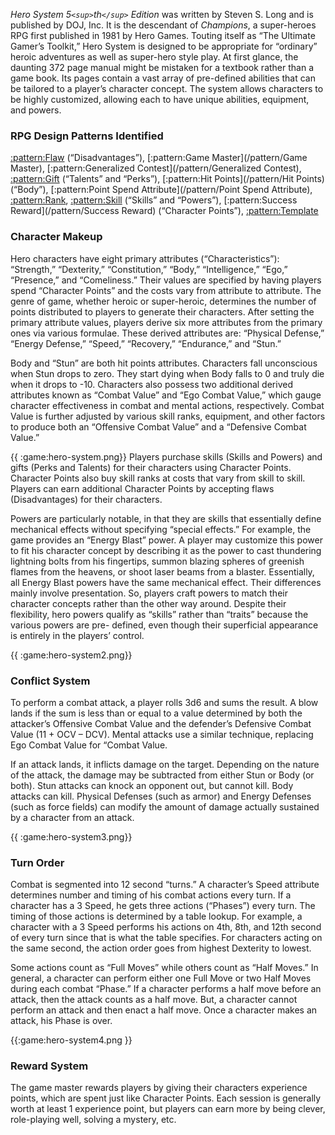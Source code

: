 *Hero System 5`<sup>`th`</sup>` Edition* was written by Steven S. Long and is published by DOJ, Inc. It
is the descendant of *Champions*, a super-heroes RPG first published in 1981 by Hero
Games. Touting itself as “The Ultimate Gamer’s Toolkit,” Hero System is designed to
be appropriate for “ordinary” heroic adventures as well as super-hero style play. At
first glance, the daunting 372 page manual might be mistaken for a textbook rather than
a game book. Its pages contain a vast array of pre-defined abilities that can be tailored
to a player’s character concept. The system allows characters to be highly customized,
allowing each to have unique abilities, equipment, and powers.

### RPG Design Patterns Identified

[:pattern:Flaw](/pattern/Flaw) (“Disadvantages”), [:pattern:Game Master](/pattern/Game Master), [:pattern:Generalized Contest](/pattern/Generalized Contest), [:pattern:Gift](/pattern/Gift) (“Talents” and
“Perks”), [:pattern:Hit Points](/pattern/Hit Points) (“Body”), [:pattern:Point Spend Attribute](/pattern/Point Spend Attribute), [:pattern:Rank](/pattern/Rank), [:pattern:Skill](/pattern/Skill) (“Skills” and
“Powers”), [:pattern:Success Reward](/pattern/Success Reward) (“Character Points”), [:pattern:Template](/pattern/Template)

### Character Makeup

Hero characters have eight primary attributes (“Characteristics”): “Strength,”
“Dexterity,” “Constitution,” “Body,” “Intelligence,” “Ego,” “Presence,” and
“Comeliness.” Their values are specified by having players spend “Character Points”
and the costs vary from attribute to attribute. The genre of game, whether heroic or
super-heroic, determines the number of points distributed to players to generate their
characters. After setting the primary attribute values, players derive six more attributes
from the primary ones via various formulae. These derived attributes are: “Physical
Defense,” “Energy Defense,” “Speed,” “Recovery,” “Endurance,” and “Stun.”

Body and “Stun” are both hit points attributes. Characters fall unconscious when Stun
drops to zero. They start dying when Body falls to 0 and truly die when it drops to -10.
Characters also possess two additional derived attributes known as “Combat Value” and
“Ego Combat Value,” which gauge character effectiveness in combat and mental
actions, respectively. Combat Value is further adjusted by various skill ranks,
equipment, and other factors to produce both an “Offensive Combat Value” and a
“Defensive Combat Value.”

{{ :game:hero-system.png}}
Players purchase skills (Skills and Powers)
and gifts (Perks and Talents) for their
characters using Character Points.
Character Points also buy skill ranks at costs
that vary from skill to skill. Players can
earn additional Character Points by
accepting flaws (Disadvantages) for their
characters.

Powers are particularly notable, in that they
are skills that essentially define mechanical
effects without specifying “special effects.” For example, the game provides an
“Energy Blast” power. A player may customize this power to fit his character concept
by describing it as the power to cast thundering lightning bolts from his fingertips,
summon blazing spheres of greenish flames from the heavens, or shoot laser beams
from a blaster. Essentially, all Energy Blast powers have the same mechanical effect.
Their differences mainly involve presentation. So, players craft powers to match their
character concepts rather than the other way around. Despite their flexibility, hero
powers qualify as “skills” rather than “traits” because the various powers are pre-
defined, even though their superficial appearance is entirely in the players’ control.

{{ :game:hero-system2.png}}
### Conflict System

To perform a combat attack, a
player rolls 3d6 and sums the
result. A blow lands if the sum
is less than or equal to a value
determined by both the
attacker’s Offensive Combat
Value and the defender’s
Defensive Combat Value (11 +
OCV – DCV). Mental attacks
use a similar technique,
replacing Ego Combat Value
for “Combat Value.

If an attack lands, it inflicts
damage on the target.
Depending on the nature of the
attack, the damage may be subtracted from either Stun or Body (or both). Stun attacks
can knock an opponent out, but cannot kill. Body attacks can kill. Physical Defenses
(such as armor) and Energy Defenses (such as force fields) can modify the amount of
damage actually sustained by a character from an attack.

{{ :game:hero-system3.png}}

### Turn Order

Combat is segmented into 12 second “turns.”
A character’s Speed attribute determines
number and timing of his combat actions every
turn. If a character has a 3 Speed, he gets three
actions (“Phases”) every turn. The timing of
those actions is determined by a table lookup.
For example, a character with a 3 Speed
performs his actions on 4th, 8th, and 12th second
of every turn since that is what the table
specifies. For characters acting on the same
second, the action order goes from highest
Dexterity to lowest.

Some actions count as “Full Moves” while others count as “Half Moves.” In general, a
character can perform either one Full Move or two Half Moves during each combat
“Phase.” If a character performs a half
move before an attack, then the attack
counts as a half move. But, a character
cannot perform an attack and then enact
a half move. Once a character makes an
attack, his Phase is over.

{{:game:hero-system4.png }}
### Reward System

The game master rewards players by
giving their characters experience
points, which are spent just like
Character Points. Each session is
generally worth at least 1 experience
point, but players can earn more by
being clever, role-playing well, solving
a mystery, etc.


